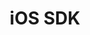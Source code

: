 ---
title: iOS SDK
tag: [guide, ios, overview]
description: 和风天气iOS SDK开发文档，通过使用和风天气iOS SDK，可以快速方便的将天气信息集成到你的APP中。
url: /docs/ios-sdk/
redirect_to: /docs/api/
ref: 0-ios-sdk
---